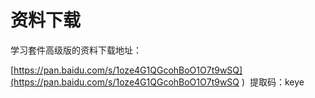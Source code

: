 # 资料下载

学习套件高级版的资料下载地址：

[https://pan.baidu.com/s/1oze4G1QGcohBoO1O7t9wSQ](https://pan.baidu.com/s/1oze4G1QGcohBoO1O7t9wSQ ) 
提取码：keye 

